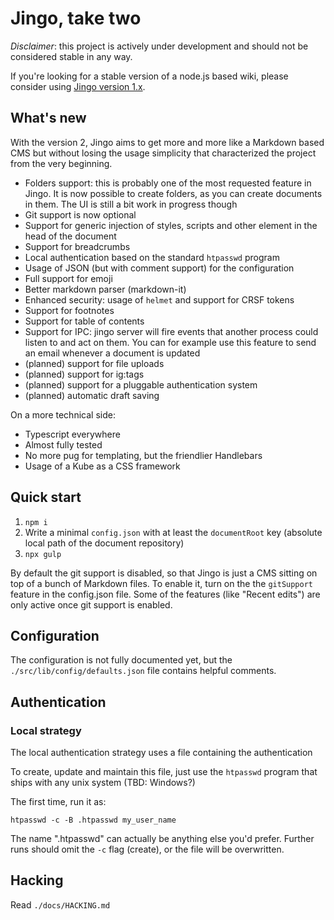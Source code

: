 # Jingo, take two

_Disclaimer_: this project is actively under development and should not be considered stable in any way.

If you're looking for a stable version of a node.js based wiki, please consider using [Jingo version 1.x](https://github.com/claudioc/jingo).

## What's new

With the version 2, Jingo aims to get more and more like a Markdown based CMS but without losing the usage simplicity that characterized the project from the very beginning.

* Folders support: this is probably one of the most requested feature in Jingo. It is now possible to create folders, as you can create documents in them. The UI is still a bit work in progress though
* Git support is now optional
* Support for generic injection of styles, scripts and other element in the head of the document
* Support for breadcrumbs
* Local authentication based on the standard `htpasswd` program
* Usage of JSON (but with comment support) for the configuration
* Full support for emoji
* Better markdown parser (markdown-it)
* Enhanced security: usage of `helmet` and support for CRSF tokens
* Support for footnotes
* Support for table of contents
* Support for IPC: jingo server will fire events that another process could listen to and act on them. You can for example use this feature to send an email whenever a document is updated
* (planned) support for file uploads
* (planned) support for ig:tags
* (planned) support for a pluggable authentication system
* (planned) automatic draft saving

On a more technical side:

* Typescript everywhere
* Almost fully tested
* No more pug for templating, but the friendlier Handlebars
* Usage of a Kube as a CSS framework

## Quick start

1.  `npm i`
2.  Write a minimal `config.json` with at least the `documentRoot` key (absolute local path of the document repository)
3.  `npx gulp`

By default the git support is disabled, so that Jingo is just a CMS sitting on top of a bunch of Markdown files. To enable it, turn on the the `gitSupport` feature in the config.json file. Some of the features (like "Recent edits") are only active once git support is enabled.

## Configuration

The configuration is not fully documented yet, but the `./src/lib/config/defaults.json` file contains helpful comments.

## Authentication

### Local strategy

The local authentication strategy uses a file containing the authentication

To create, update and maintain this file, just use the `htpasswd` program that ships with any unix system (TBD: Windows?)

The first time, run it as:

```
htpasswd -c -B .htpasswd my_user_name
```

The name ".htpasswd" can actually be anything else you'd prefer. Further runs should omit the `-c` flag (create), or the file will be overwritten.

## Hacking

Read `./docs/HACKING.md`
